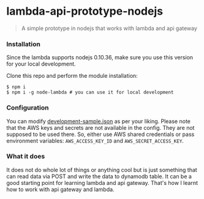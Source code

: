 # lambda-api-prototype-nodejs

> A simple prototype in nodejs that works with lambda and api gateway

### Installation

Since the lambda supports nodejs 0.10.36, make sure you use this version for your local development.

Clone this repo and perform the module installation:

```shell
$ npm i
$ npm i -g node-lambda # you can use it for local development
```

### Configuration

You can modify [development-sample.json](config/development-sample.json) as per your liking. Please note that the AWS keys and secrets are not available in the config. They are not supposed to be used there. So, either use AWS shared credentials or pass environment variables: `AWS_ACCESS_KEY_ID` and `AWS_SECRET_ACCESS_KEY`.

### What it does

It does not do whole lot of things or anything cool but is just something that can read data via POST and write the data to dynamodb table. It can be a good starting point for learning lambda and api gateway. That's how I learnt how to work with api gateway and lambda.
